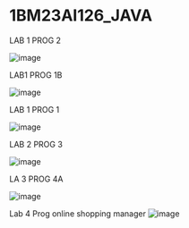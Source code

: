 # 1BM23AI126_JAVA

LAB 1 PROG 2

![image](https://github.com/user-attachments/assets/b2fad861-d6be-4d54-b9cb-a43b29d4fa01)

LAB1 PROG 1B

![image](https://github.com/user-attachments/assets/50781575-ecf8-4791-a369-826ae8c42a66)

LAB 1 PROG 1

![image](https://github.com/user-attachments/assets/6ad2f209-88c0-4340-8162-5bf84882c140)

LAB 2 PROG 3


![image](https://github.com/user-attachments/assets/a932d930-a09c-4bfd-bddc-582a9852490b)

LA 3 PROG 4A

![image](https://github.com/user-attachments/assets/e4556c59-117d-4838-9545-51006c0c0ef8)

Lab 4 Prog online shopping manager
![image](https://github.com/user-attachments/assets/603879e0-0ec6-4825-bbaa-455037e5b61b)
